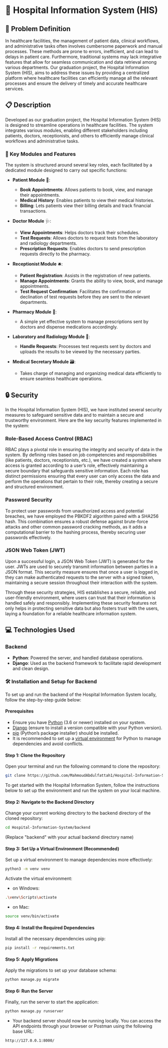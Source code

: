 # 🏥 Hospital Information System (HIS)

## 🎯 Problem Definition

In healthcare facilities, the management of patient data, clinical workflows, and administrative tasks often involves cumbersome paperwork and manual processes. These methods are prone to errors, inefficient, and can lead to delays in patient care. Furthermore, traditional systems may lack integrative features that allow for seamless communication and data retrieval among various departments. Our graduation project, the Hospital Information System (HIS), aims to address these issues by providing a centralized platform where healthcare facilities can efficiently manage all the relevant processes and ensure the delivery of timely and accurate healthcare services.

## 📋 Description

Developed as our graduation project, the Hospital Information System (HIS) is designed to streamline operations in healthcare facilities. The system integrates various modules, enabling different stakeholders including patients, doctors, receptionists, and others to efficiently manage clinical workflows and administrative tasks. 

### 🚀 Key Modules and Features

The system is structured around several key roles, each facilitated by a dedicated module designed to carry out specific functions:

- **Patient Module** 🤒:
  - **Book Appointments**: Allows patients to book, view, and manage their appointments.
  - **Medical History**: Enables patients to view their medical histories.
  - **Billing**: Lets patients view their billing details and track financial transactions.
   
- **Doctor Module** 🩺:
  - **View Appointments**: Helps doctors track their schedules.
  - **Test Requests**: Allows doctors to request tests from the laboratory and radiology departments.
  - **Prescription Requests**: Enables doctors to send prescription requests directly to the pharmacy.

- **Receptionist Module** 🛎️:
  - **Patient Registration**: Assists in the registration of new patients.
  - **Manage Appointments**: Grants the ability to view, book, and manage appointments.
  - **Test Request Confirmation**: Facilitates the confirmation or declination of test requests before they are sent to the relevant departments.

- **Pharmacy Module** 💊: 
  - A simple yet effective system to manage prescriptions sent by doctors and dispense medications accordingly.

- **Laboratory and Radiology Module** 🔬: 
  - **Handle Requests**: Processes test requests sent by doctors and uploads the results to be viewed by the necessary parties.
  
- **Medical Secretary Module** 🗃️: 
  - Takes charge of managing and organizing medical data efficiently to ensure seamless healthcare operations.
  
## 🔒 Security

In the Hospital Information System (HIS), we have instituted several security measures to safeguard sensitive data and to maintain a secure and trustworthy environment. Here are the key security features implemented in the system:

### Role-Based Access Control (RBAC)

RBAC plays a pivotal role in ensuring the integrity and security of data in the system. By defining roles based on job competencies and responsibilities (like patients, doctors, receptionists, etc.), we have created a system where access is granted according to a user’s role, effectively maintaining a secure boundary that safeguards sensitive information. Each role has distinct permissions ensuring that every user can only access the data and perform the operations that pertain to their role, thereby creating a secure and structured environment.

### Password Security

To protect user passwords from unauthorized access and potential breaches, we have employed the PBKDF2 algorithm paired with a SHA256 hash. This combination ensures a robust defense against brute-force attacks and other common password cracking methods, as it adds a computational barrier to the hashing process, thereby securing user passwords effectively.

### JSON Web Token (JWT)

Upon a successful login, a JSON Web Token (JWT) is generated for the user. JWTs are used to securely transmit information between parties in a JSON format. This security measure ensures that once a user is logged in, they can make authenticated requests to the server with a signed token, maintaining a secure session throughout their interaction with the system.

Through these security strategies, HIS establishes a secure, reliable, and user-friendly environment, where users can trust that their information is handled safely and responsibly. Implementing these security features not only helps in protecting sensitive data but also fosters trust with the users, laying a foundation for a reliable healthcare information system.



## 💻 Technologies Used
### Backend
- **Python**: Powered the server, and handled database operations.
- **Django**: Used as the backend framework to facilitate rapid development and clean design.


### 🛠️ Installation and Setup for Backend

To set up and run the backend of the Hospital Information System locally, follow the step-by-step guide below:

#### Prerequisites

- Ensure you have [Python](https://www.python.org/downloads/) (3.6 or newer) installed on your system.
- [Django](https://www.djangoproject.com/download/) (ensure to install a version compatible with your Python version).
- [pip](https://pip.pypa.io/en/stable/installing/) (Python’s package installer) should be installed.
- It is recommended to set up a [virtual environment](https://docs.python.org/3/tutorial/venv.html) for Python to manage dependencies and avoid conflicts.

#### Step 1: Clone the Repository

Open your terminal and run the following command to clone the repository:

```bash
git clone https://github.com/MahmoudAbdulfattah1/Hospital-Information-System/
```
To get started with the Hospital Information System, follow the instructions below to set up the environment and run the system on your local machine.
#### Step 2: Navigate to the Backend Directory
Change your current working directory to the backend directory of the cloned repository:
```bash
cd Hospital-Information-System/backend
```
(Replace "backend" with your actual backend directory name)

#### Step 3: Set Up a Virtual Environment (Recommended)
Set up a virtual environment to manage dependencies more effectively:
```bash
python3 -m venv venv
```
Activate the virtual environment:
- on Windows:
```bash 
.\venv\Scripts\activate
```
- on Mac:
```bash 
source venv/bin/activate
```
#### Step 4: Install the Required Dependencies
Install all the necessary dependencies using pip:
```bash
pip install -r requirements.txt
```
#### Step 5: Apply Migrations
Apply the migrations to set up your database schema:
```bash
python manage.py migrate
```
#### Step 6: Run the Server
Finally, run the server to start the application:
```bash
python manage.py runserver
```
- Your backend server should now be running locally. You can access the API endpoints through your browser or Postman using the following base URL:
```bash
http://127.0.0.1:8000/
```
